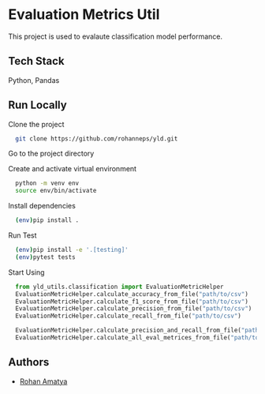 
# Evaluation Metrics Util

This project is used to evalaute classification model performance.


## Tech Stack

Python, Pandas


## Run Locally

Clone the project

```bash
  git clone https://github.com/rohanneps/yld.git
```

Go to the project directory

Create and activate virtual environment

```bash
  python -m venv env
  source env/bin/activate
```

Install dependencies

```bash
  (env)pip install .
```

Run Test

```bash
  (env)pip install -e '.[testing]'
  (env)pytest tests 
```

Start Using

```python
  from yld_utils.classification import EvaluationMetricHelper
  EvaluationMetricHelper.calculate_accuracy_from_file("path/to/csv")
  EvaluationMetricHelper.calculate_f1_score_from_file("path/to/csv")
  EvaluationMetricHelper.calculate_precision_from_file("path/to/csv")
  EvaluationMetricHelper.calculate_recall_from_file("path/to/csv")

  EvaluationMetricHelper.calculate_precision_and_recall_from_file("path/to/csv")
  EvaluationMetricHelper.calculate_all_eval_metrices_from_file("path/to/csv")
```


## Authors

- [Rohan Amatya](https://github.com/rohanneps)

